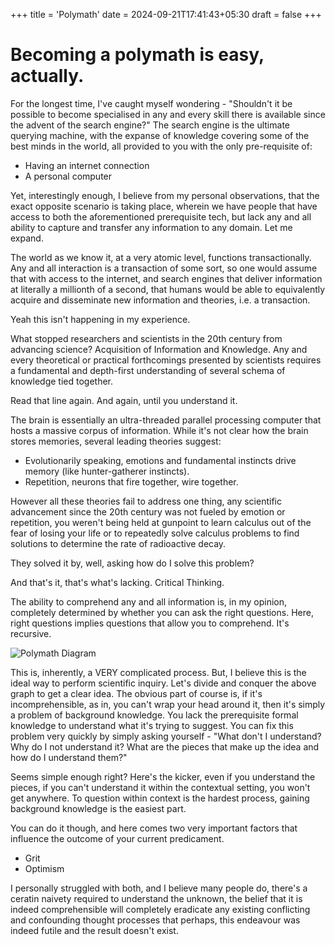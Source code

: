 +++
title = 'Polymath'
date = 2024-09-21T17:41:43+05:30
draft = false
+++

# Becoming a polymath is easy, actually.
For the longest time, I've caught myself wondering - "Shouldn't it be possible to become specialised in any and every skill there is available since the advent of the search engine?"
The search engine is the ultimate querying machine, with the expanse of knowledge covering some of the best minds in  the world, all provided to you with the only pre-requisite of:

- Having an internet connection
- A personal computer

Yet, interestingly enough, I believe from my personal observations, that the exact opposite scenario is taking place, wherein we have people that have access to both the aforementioned prerequisite tech, but lack any and all ability to capture and transfer any information to any domain. Let me expand.

The world as we know it, at a very atomic level, functions transactionally. Any and all interaction is a transaction of some sort, so one would assume that with access to the internet, and search engines that deliver information at literally a millionth of a second, that humans would be able to equivalently acquire and disseminate new information and theories, i.e. a transaction.

Yeah this isn't happening in my experience.

What stopped researchers and scientists in the 20th century from advancing science? Acquisition of Information and Knowledge. Any and every theoretical or practical forthcomings presented by scientists requires a fundamental and depth-first understanding of several schema of knowledge tied together. 

Read that line again. And again, until you understand it.

The brain is essentially an ultra-threaded parallel processing computer that hosts a massive corpus of information. While it's not clear how the brain stores memories, several leading theories suggest:

- Evolutionarily speaking, emotions and fundamental instincts drive memory (like hunter-gatherer instincts).
- Repetition, neurons that fire together, wire together.

However all these theories fail to address one thing, any scientific advancement since the 20th century was not fueled by emotion or repetition, you weren't being held at gunpoint to learn calculus out of the fear of losing your life or to repeatedly solve calculus problems to find solutions to determine the rate of radioactive decay.

They solved it by, well, asking how do I solve this problem? 

And that's it, that's what's lacking. Critical Thinking.

The ability to comprehend any and all information is, in my opinion, completely determined by whether you can ask the right questions. Here, right questions implies questions that allow you to comprehend. It's recursive.

![Polymath Diagram](doctord00m.github.io/images/polymath1.png "Polymath Diagram")

This is, inherently, a VERY complicated process. But, I believe this is the ideal way to perform scientific inquiry. 
Let's divide and conquer the above graph to get  a clear idea.
The obvious part of course is, if it's incomprehensible, as in, you can't wrap your head around it, then it's simply a problem of background knowledge. You lack the prerequisite formal knowledge to understand what it's trying to suggest. You can fix this problem very quickly by simply asking yourself - "What don't I understand? Why do I not understand it? What are the pieces that make up the idea and how do I understand them?"

Seems simple enough right? Here's the kicker, even if you understand the pieces, if you can't understand it within the contextual setting, you won't get anywhere. To question within context is the hardest process, gaining background knowledge is the easiest part.

You can do it though, and here comes two very important factors that influence the outcome of your current predicament.

- Grit
- Optimism

I personally struggled with both, and I believe many people do, there's a ceratin naivety required to understand the unknown, the belief that it is indeed comprehensible will completely eradicate any existing conflicting and confounding thought processes that perhaps, this endeavour was indeed futile and the result doesn't exist.
